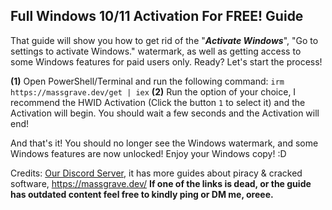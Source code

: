 ## **Full Windows 10/11 Activation For FREE! Guide**

That guide will show you how to get rid of the "***Activate Windows***", "Go to settings to activate Windows." watermark, as well as getting access to some Windows features for paid users only. Ready? Let's start the process!

**(1)** Open PowerShell/Terminal and run the following command: `irm https://massgrave.dev/get | iex`
**(2)** Run the option of your choice, I recommend the HWID Activation (Click the button `1` to select it) and the Activation will begin. You should wait a few seconds and the Activation will end!

And that's it! You should no longer see the Windows watermark, and some Windows features are now unlocked! Enjoy your Windows copy! \:D

Credits: [Our Discord Server](https://discord.gg/enMG8bXUbn), it has more guides about piracy & cracked software, https://massgrave.dev/
**If one of the links is dead, or the guide has outdated content feel free to kindly ping or DM me, oreee.**
